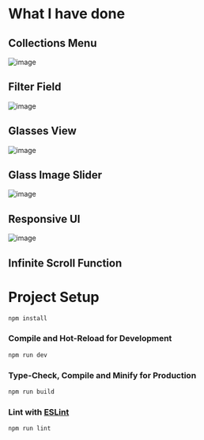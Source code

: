 # What I have done

## Collections Menu

![image](https://user-images.githubusercontent.com/91973281/204219132-a83a842c-816c-4d93-bb82-41b385c23a01.png)

## Filter Field

![image](https://user-images.githubusercontent.com/91973281/204219253-2bbaf1ec-9e51-4d56-ba49-6853da75e893.png)

## Glasses View

![image](https://user-images.githubusercontent.com/91973281/204219367-70a12a48-e4d6-4f5d-a6f8-e80be4297c8e.png)


## Glass Image Slider

![image](https://user-images.githubusercontent.com/91973281/204219702-f087ce9e-5ba0-4c5b-8df9-b9ca612c389e.png)


## Responsive UI

![image](https://user-images.githubusercontent.com/91973281/204219810-5e1dbe89-ad83-489a-b368-2ff7d6159cfe.png)

## Infinite Scroll Function

# Project Setup

```sh
npm install
```

### Compile and Hot-Reload for Development

```sh
npm run dev
```

### Type-Check, Compile and Minify for Production

```sh
npm run build
```

### Lint with [ESLint](https://eslint.org/)

```sh
npm run lint
```
